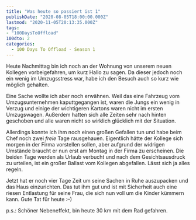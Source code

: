 ```yaml
---
title: "Was heute so passiert ist 1"
publishDate: "2020-08-05T18:00:00.000Z"
lastmod: "2020-11-05T20:13:35.000Z"
tags: 
- "100DaysToOffload"
100dto: 2
categories:
  - 100 Days To Offload - Season 1
---
```


Heute Nachmittag bin ich noch an der Wohnung von unserem neuen Kollegen vorbeigefahren, um kurz Hallo zu sagen. Da dieser jedoch noch ein wenig im Umzugsstress war, habe ich den Besuch auch so kurz wie möglich gehalten.

Eine Sache wollte ich aber noch erwähnen. Weil das eine Fahrzeug vom Umzugsunternehmen kaputtgegangen ist, waren die Jungs ein wenig in Verzug und einige der wichtigeren Kartons waren nicht im ersten Umzugswagen. Außerdem hatten sich alle Zeiten sehr nach hinten geschoben und alle waren nicht so wirklich glücklich mit der Situation.

Allerdings konnte ich ihm noch einen großen Gefallen tun und habe beim Chef noch zwei *freie* Tage rausgehauen. Eigentlich hätte der Kollege sich morgen in der Firma vorstellen sollen, aber aufgrund der widrigen Umstände braucht er nun erst am Montag in der Firma zu erscheinen. Die beiden Tage werden als Urlaub verbucht und nach dem Gesichtsausdruck zu urteilen, ist ein großer Ballast vom Kollegen abgefallen. Lässt sich ja alles regeln.

Jetzt hat er noch vier Tage Zeit um seine Sachen in Ruhe auszupacken und das Haus einzurichten. Das tut ihm gut und ist mit Sicherheit auch eine riesen Entlastung für seine Frau, die sich nun voll um die Kinder kümmern kann. Gute Tat für heute :–)

p.s.: Schöner Nebeneffekt, bin heute 30 km mit dem Rad gefahren.
